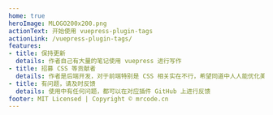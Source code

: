 ```yaml
---
home: true
heroImage: MLOGO200x200.png
actionText: 开始使用 vuepress-plugin-tags
actionLink: /vuepress-plugin-tags/
features:
- title: 保持更新
  details: 作者自己有大量的笔记使用 vuepress 进行写作
- title: 招募 CSS 等贡献者
  details: 作者是后端开发，对于前端特别是 CSS 相关实在不行，希望同道中人人能优化美化本插件
- title: 有问题，请及时反馈
  details: 使用中有任何问题，都可以在对应插件 GitHub 上进行反馈
footer: MIT Licensed | Copyright © mrcode.cn
---
```

